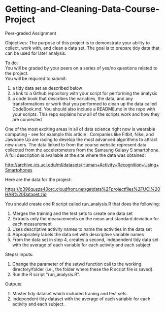 # Getting-and-Cleaning-Data-Course-Project

Peer-graded Assignment

Objectives: The purpose of this project is to demonstrate your ability to collect, work with, and clean a data set. The goal is to prepare tidy data that can be used for later analysis. 

To do: <br /> 
You will be graded by your peers on a series of yes/no questions related to the project. <br /> 
You will be required to submit: <br /> 
1) a tidy data set as described below <br />
2) a link to a Github repository with your script for performing the analysis <br />
3) a code book that describes the variables, the data, and any transformations or work that you performed 
to clean up the data called CodeBook.md. You should also include a README.md in the repo with your scripts. 
This repo explains how all of the scripts work and how they are connected <br />

One of the most exciting areas in all of data science right now is wearable computing - see for example this article . 
Companies like Fitbit, Nike, and Jawbone Up are racing to develop the most advanced algorithms to attract new users. 
The data linked to from the course website represent data collected from the accelerometers from the Samsung Galaxy S smartphone. 
A full description is available at the site where the data was obtained:

http://archive.ics.uci.edu/ml/datasets/Human+Activity+Recognition+Using+Smartphones

Here are the data for the project:

https://d396qusza40orc.cloudfront.net/getdata%2Fprojectfiles%2FUCI%20HAR%20Dataset.zip

You should create one R script called run_analysis.R that does the following: <br />
1. Merges the training and the test sets to create one data set <br />
2. Extracts only the measurements on the mean and standard deviation for each measurement <br />
3. Uses descriptive activity names to name the activities in the data set <br />
4. Appropriately labels the data set with descriptive variable names <br />
5. From the data set in step 4, creates a second, independent tidy data set with the average of each variable 
for each activity and each subject <br />

Steps/ Inputs: <br />
1. Change the parameter of the setwd function call to the working directory/folder (i.e., the folder where these the R script file is saved). <br />
2. Run the R script "run_analysis.R". <br />

Outputs: <br />
1. Master tidy dataset which included traning and test sets. <br />
2. Independent tidy dataset with the average of each variable for each activity and each subject. <br />
